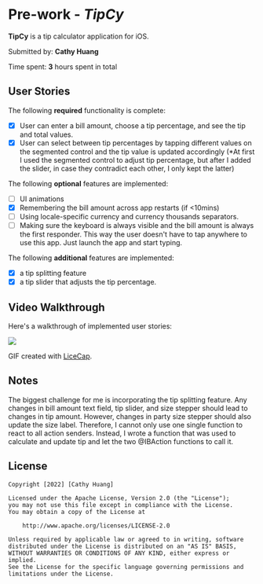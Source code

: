 # Pre-work - *TipCy*

**TipCy** is a tip calculator application for iOS.

Submitted by: **Cathy Huang**

Time spent: **3** hours spent in total

## User Stories

The following **required** functionality is complete:

* [x] User can enter a bill amount, choose a tip percentage, and see the tip and total values.
* [x] User can select between tip percentages by tapping different values on the segmented control and the tip value is updated accordingly (*At first I used the segmented control to adjust tip percentage, but after I added the slider, in case they contradict each other, I only kept the latter)

The following **optional** features are implemented:

* [ ] UI animations
* [x] Remembering the bill amount across app restarts (if <10mins)
* [ ] Using locale-specific currency and currency thousands separators.
* [ ] Making sure the keyboard is always visible and the bill amount is always the first responder. This way the user doesn't have to tap anywhere to use this app. Just launch the app and start typing.

The following **additional** features are implemented:

- [x] a tip splitting feature
- [x] a tip slider that adjusts the tip percentage.

## Video Walkthrough

Here's a walkthrough of implemented user stories:

![](https://i.imgur.com/RKjXNlQ.gif)


GIF created with [LiceCap](http://www.cockos.com/licecap/).

## Notes

The biggest challenge for me is incorporating the tip splitting feature. Any changes in bill amount text field, tip slider, and size stepper should lead to changes in tip amount. However, changes in party size stepper should also update the size label. Therefore, I cannot only use one single function to react to all action senders. Instead, I wrote a function that was used to calculate and update tip and let the two @IBAction functions to call it.

## License

    Copyright [2022] [Cathy Huang]

    Licensed under the Apache License, Version 2.0 (the "License");
    you may not use this file except in compliance with the License.
    You may obtain a copy of the License at

        http://www.apache.org/licenses/LICENSE-2.0

    Unless required by applicable law or agreed to in writing, software
    distributed under the License is distributed on an "AS IS" BASIS,
    WITHOUT WARRANTIES OR CONDITIONS OF ANY KIND, either express or implied.
    See the License for the specific language governing permissions and
    limitations under the License.

